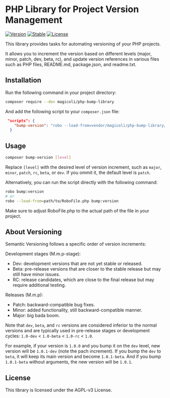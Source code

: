 # PHP Library for Project Version Management

[![Version](https://img.shields.io/badge/Version-1.0.2-blue.svg)](#) [![Stable](https://img.shields.io/badge/Stable-1.0.2-green.svg)](#) [![License](https://img.shields.io/badge/License-AGPLv3-purple.svg)](#)

This library provides tasks for automating versioning of your PHP projects.

It allows you to increment the version based on different levels (major, minor, patch, dev, beta, rc), and update version references in various files such as PHP files, README.md, package.json, and readme.txt.

## Installation

Run the following command in your project directory:

```bash
composer require --dev magicoli/php-bump-library
```

And add the following script to your `composer.json` file:

```json
 "scripts": {
    "bump-version": "robo --load-from=vendor/magicoli/php-bump-library/RoboFile.php bump:version"
  }
```

## Usage

```bash
composer bump-version [level]
```

Replace `[level]` with the desired level of version increment, such as `major`, `minor`, `patch`, `rc`, `beta`, or `dev`. If you ommit it, the default level is `patch`.

Alternatively, you can run the script directly with the following command:

```bash
robo bump:version
# or
robo --load-from=path/to/RoboFile.php bump:version
```

Make sure to adjust RoboFile.php to the actual path of the file in your project.

## About Versioning

Semantic Versioning follows a specific order of version increments:

Development stages (M.m.p-stage):

- Dev: development versions that are not yet stable or released.
- Beta: pre-release versions that are closer to the stable release but may still have minor issues.
- RC: release candidates, which are close to the final release but may require additional testing.

Releases (M.m.p):

- Patch: backward-compatible bug fixes.
- Minor: added functionality, still backward-compatible manner.
- Major: big bada boom.

Note that `dev`, `beta`, and `rc` versions are considered inferior to the normal versions and are typically used in pre-release stages or development cycles: `1.0-dev` < `1.0-beta` < `1.0-rc` < `1.0`.

For example, if your version is `1.0.0` and you bump it on the `dev` level, new version will be `1.0.1-dev` (note the pach increment). If you bump the `dev` to `beta`, it will keep its main version and become `1.0.1-beta`. And if you bump `1.0.1-beta` without arguments, the new version will be `1.0.1`.

## License

This library is licensed under the AGPL-v3 License.
